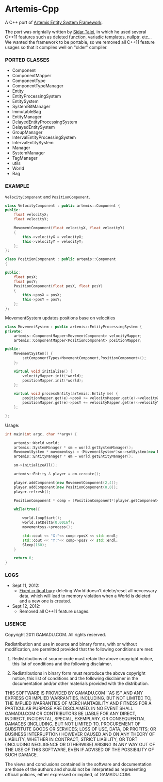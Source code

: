 Artemis-Cpp
===

A C++ port of [Artemis Entity System Framework](http://gamadu.com/artemis/tutorial.html).

The port was orignially written by [Sidar Talei](https://bitbucket.org/stalei/artemiscpp/src), in which he used several C++11 features such as deleted function, variadic templates, nullptr, etc… We wanted the framework to be portable, so we removed all C++11 feature usages so that it compiles well on "older" compiler.	


### PORTED CLASSES

- Component
- ComponentMapper
- ComponentType
- ComponentTypeManager
- Entity
- EntityProcessingSystem
- EntitySystem
- SystemBitManager
- ImmutableBag
- EntityManager
- DelayedEntityProcessingSystem
- DelayedEntitySystem
- GroupManager
- IntervalEntityProcessingSystem
- IntervalEntitySystem
- Manager
- SystemManager
- TagManager
- utils
- World
- Bag

### EXAMPLE

`VelocityComponent` and `PositionComponent`.

``` cpp
class VelocityComponent : public artemis::Component {
public:
    float velocityX;
    float velocityY;

    MovementComponent(float velocityX, float velocityY)
    {
        this->velocityX = velocityX;
        this->velocityY = velocityY;
    };
};

class PositionComponent : public artemis::Component
{

public:
    float posX;
    float posY;
    PositionComponent(float posX, float posY)
    {
        this->posX = posX;
        this->posY = posY;
    };
};
```
	
MovementSystem updates positions base on velocities

``` cpp
class MovementSystem : public artemis::EntityProcessingSystem {
private:
    artemis::ComponentMapper<MovementComponent> velocityMapper;
    artemis::ComponentMapper<PositionComponent> positionMapper;

public:
    MovementSystem() {
        setComponentTypes<MovementComponent,PositionComponent>();
    };

    virtual void initialize() {
        velocityMapper.init(*world);
        positionMapper.init(*world);
    };

    virtual void processEntity(artemis::Entity &e) {
        positionMapper.get(e)->posX += velocityMapper.get(e)->velocityX * world->getDelta();
        positionMapper.get(e)->posY += velocityMapper.get(e)->velocityY * world->getDelta();
    };

};
```
	
Usage:

``` cpp
int main(int argc, char **argv) {

    artemis::World world;
    artemis::SystemManager * sm = world.getSystemManager();
    MovementSystem * movementsys = (MovementSystem*)sm->setSystem(new MovementSystem());
    artemis::EntityManager * em = world.getEntityManager();

    sm->initializeAll();

    artemis::Entity & player = em->create();

    player.addComponent(new MovementComponent(2,4));
    player.addComponent(new PositionComponent(0,0));
    player.refresh();

    PositionComponent * comp = (PositionComponent*)player.getComponent<PositionComponent>();

    while(true){

        world.loopStart();
        world.setDelta(0.0016f);
        movementsys->process();

        std::cout << "X:"<< comp->posX << std::endl;
        std::cout << "Y:"<< comp->posY << std::endl;
        Sleep(160);
    }

    return 0;
}
```
### LOGS


- Sept 11, 2012:
	- [Fixed critical bug](https://github.com/vinova/Artemis-Cpp/commit/731d2c3e6f4afbd32e4d33f08f23373d62b91dd9): deleting World doesn't delete/reset all neccessary data,
which will lead to memory violation when a World is deleted and a new one is created.
- Sept 12, 2012:
	- Removed all C++11 feature usages.


### LISENCE

Copyright 2011 GAMADU.COM. All rights reserved.

Redistribution and use in source and binary forms, with or without modification, are
permitted provided that the following conditions are met:

1. Redistributions of source code must retain the above copyright notice, this list of
      conditions and the following disclaimer.

2. Redistributions in binary form must reproduce the above copyright notice, this list
      of conditions and the following disclaimer in the documentation and/or other materials
      provided with the distribution.

THIS SOFTWARE IS PROVIDED BY GAMADU.COM ``AS IS'' AND ANY EXPRESS OR IMPLIED
WARRANTIES, INCLUDING, BUT NOT LIMITED TO, THE IMPLIED WARRANTIES OF MERCHANTABILITY AND
FITNESS FOR A PARTICULAR PURPOSE ARE DISCLAIMED. IN NO EVENT SHALL GAMADU.COM OR
CONTRIBUTORS BE LIABLE FOR ANY DIRECT, INDIRECT, INCIDENTAL, SPECIAL, EXEMPLARY, OR
CONSEQUENTIAL DAMAGES (INCLUDING, BUT NOT LIMITED TO, PROCUREMENT OF SUBSTITUTE GOODS OR
SERVICES; LOSS OF USE, DATA, OR PROFITS; OR BUSINESS INTERRUPTION) HOWEVER CAUSED AND ON
ANY THEORY OF LIABILITY, WHETHER IN CONTRACT, STRICT LIABILITY, OR TORT (INCLUDING
NEGLIGENCE OR OTHERWISE) ARISING IN ANY WAY OUT OF THE USE OF THIS SOFTWARE, EVEN IF
ADVISED OF THE POSSIBILITY OF SUCH DAMAGE.

The views and conclusions contained in the software and documentation are those of the
authors and should not be interpreted as representing official policies, either expressed
or implied, of GAMADU.COM.
